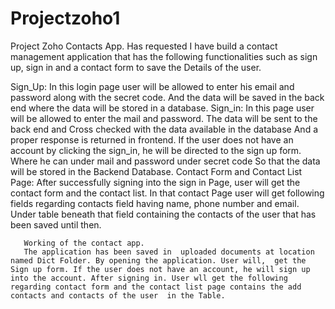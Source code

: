 # Projectzoho1
Project Zoho Contacts App.
Has requested I have build a contact management application that has the following functionalities such as sign up, sign in and a contact form to save the Details of the user.

Sign_Up:
        In this login page user will be allowed to enter his email and password along with the secret code. And the data will be saved in the back end where the data will be stored  in a database.
Sign_in:
       In this page user will be allowed to enter the mail and password. The data will be sent to the back end and Cross checked with the data available in the database And a proper response is returned in frontend.
       If the user does not have an account by clicking the sign_in, he will be directed to the sign up form. Where he can under mail and password under secret code So that the data will be stored in the Backend Database.
Contact Form and Contact List Page:
       After successfully signing into the sign in Page, user will get the contact form and the contact list.
       In that contact Page user will get following fields regarding contacts field having name, phone number and email. Under table beneath that field containing the contacts of the user that has been saved until then.
             
       
       Working of the contact app.
       The application has been saved in  uploaded documents at location named Dict Folder. By opening the application. User will,  get the Sign up form. If the user does not have an account, he will sign up into the account. After signing in. User wll get the following regarding contact form and the contact list page contains the add contacts and contacts of the user  in the Table.
